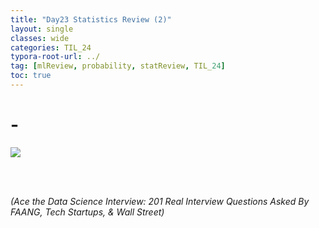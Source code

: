 ```yaml
---
title: "Day23 Statistics Review (2)"
layout: single
classes: wide
categories: TIL_24
typora-root-url: ../
tag: [mlReview, probability, statReview, TIL_24]
toc: true 
---
```


# -

<img src="/blog/images/2024-06-18-TIL24_Day23/4B916038-CF68-4DE0-A82C-52DB502F2853_1_105_c.jpeg">

<br><br>

*(Ace the Data Science Interview: 201 Real Interview Questions Asked By FAANG, Tech Startups, & Wall Street)*





<br><br>

